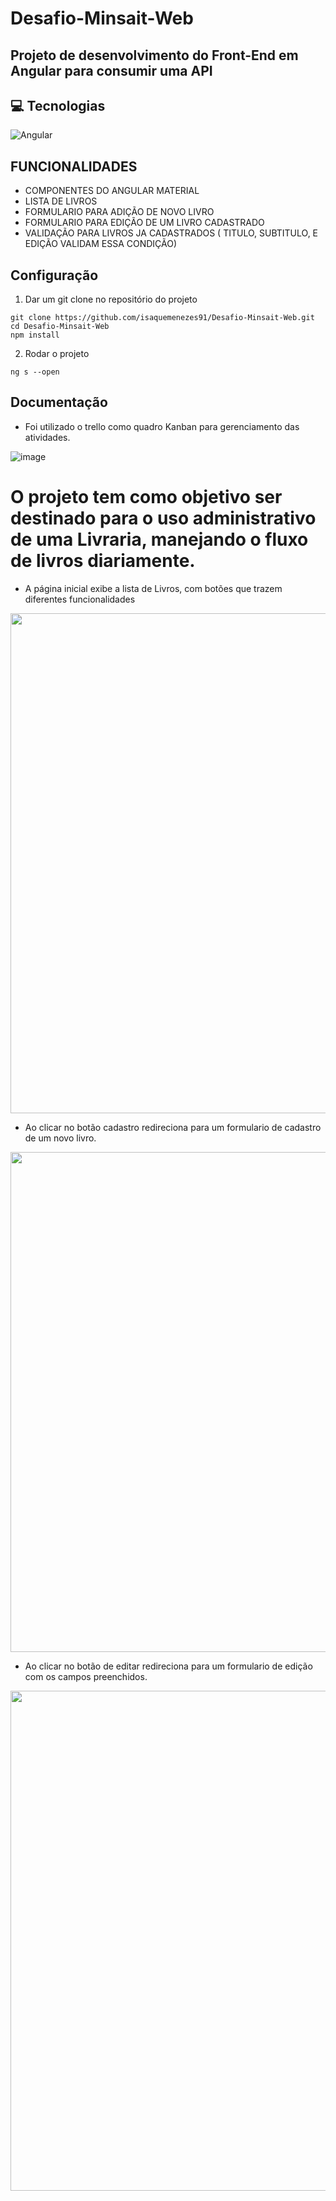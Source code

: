 # Desafio-Minsait-Web

## Projeto de desenvolvimento do Front-End em Angular para consumir uma API

 ## 💻 Tecnologias
 
 ![Angular](https://img.shields.io/badge/angular-%23DD0031.svg?style=for-the-badge&logo=angular&logoColor=white)
 
 
## FUNCIONALIDADES

- COMPONENTES DO ANGULAR MATERIAL
- LISTA DE LIVROS 
- FORMULARIO PARA ADIÇÃO DE NOVO LIVRO
- FORMULARIO PARA EDIÇÃO DE UM LIVRO CADASTRADO
- VALIDAÇÃO PARA LIVROS JA CADASTRADOS ( TITULO, SUBTITULO, E EDIÇÃO VALIDAM ESSA CONDIÇÃO)

## Configuração

1. Dar um git clone no repositório do projeto
```
git clone https://github.com/isaquemenezes91/Desafio-Minsait-Web.git
cd Desafio-Minsait-Web
npm install
```

2. Rodar o projeto
```
ng s --open
```


## Documentação

- Foi utilizado o trello como quadro Kanban para gerenciamento das atividades.

![image](https://user-images.githubusercontent.com/51801013/220783808-c432d738-d672-4d1c-80b3-fbfcd07002d7.png)

# O projeto tem como objetivo ser destinado para o uso administrativo de uma Livraria, manejando o fluxo de livros diariamente.

- A página inicial exibe a lista de Livros, com botões que trazem diferentes funcionalidades

<div align="center"><img src="https://user-images.githubusercontent.com/51801013/220779009-d8b5caee-e78c-43d1-9c4a-47b33dd6c53f.png" width="800px"></div>


- Ao clicar no botão cadastro redireciona para um formulario de cadastro de um novo livro.

<div align="center"><img src="https://user-images.githubusercontent.com/51801013/220782602-931bdbde-f2a1-42e6-8a70-6957e85c5319.png" width="800px" ></div>

- Ao clicar no botão de editar redireciona para um formulario de edição com os campos preenchidos.

<div align="center"><img src="https://user-images.githubusercontent.com/51801013/220782823-17e307e5-0ea4-4881-889c-cbb8e8ffe8e8.png" width="800px" ></div>




